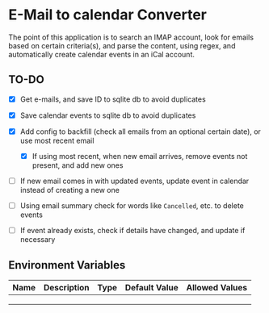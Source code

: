 # E-Mail to calendar Converter
The point of this application is to search an IMAP account, look for emails based on certain criteria(s), and parse 
the content, using regex, and automatically create calendar events in an iCal account.

## TO-DO
- [X] Get e-mails, and save ID to sqlite db to avoid duplicates
- [X] Save calendar events to sqlite db to avoid duplicates
- [X] Add config to backfill (check all emails from an optional certain date), or use most recent email
  - [X] If using most recent, when new email arrives, remove events not present, and add new ones
- [ ] If new email comes in with updated events, update event in calendar instead of creating a new one
- [ ] Using email summary check for words like `Cancelled`, etc. to delete events
- [ ] If event already exists, check if details have changed, and update if necessary


## Environment Variables
| Name | Description | Type | Default Value | Allowed Values |
|------|-------------|------|---------------|----------------|
|      |             |      |               |                |
|      |             |      |               |                |
|      |             |      |               |                |
